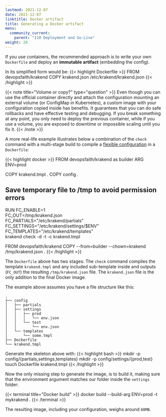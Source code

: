 ```yaml
---
lastmod: 2021-12-07
date: 2021-12-07
linktitle: Docker artifact
title: Generating a Docker artifact
menu:
  community_current:
    parent: "110 Deployment and Go-Live"
weight: 20
---
```


If you use containers, the recommended approach is to write your own `Dockerfile` and deploy an **immutable artifact** (embedding the config).

In its simplified form would be:
{{< highlight Dockerfile >}}
FROM devopsfaith/krakend
COPY krakend.json /etc/krakend/krakend.json
{{< /highlight >}}

{{< note title="Volume or copy?" type="question" >}}
Even though you can use the official container directly and attach the configuration mounting an external volume (or ConfigMap in Kubernetes), a custom image with your configuration copied inside has benefits. It guarantees that you can do safe rollbacks and have effective testing and debugging. If you break something at any point, you only need to deploy the previous container, while if you use a volume, you are exposed to downtime or impossible scaling until you fix it.
{{< /note >}}

A more real-life example illustrates below a combination of the `check` command with a multi-stage build to compile a [flexible configuration](/docs/configuration/flexible-config/) in a `Dockerfile`:

{{< highlight docker >}}
FROM devopsfaith/krakend as builder
ARG ENV=prod

COPY krakend.tmpl .
COPY config .

## Save temporary file to /tmp to avoid permission errors
RUN FC_ENABLE=1 \
    FC_OUT=/tmp/krakend.json \
    FC_PARTIALS="/etc/krakend/partials" \
    FC_SETTINGS="/etc/krakend/settings/$ENV" \
    FC_TEMPLATES="/etc/krakend/templates" \
    krakend check -d -t -c krakend.tmpl

FROM devopsfaith/krakend
COPY --from=builder --chown=krakend /tmp/krakend.json .
{{< /highlight >}}

The `Dockerfile` above has two stages:
 The `check` command compiles the template `krakend.tmpl` and any included sub-template inside and outputs (`FC_OUT`) the resulting `/tmp/krakend.json` file.
The `krakend.json` file is the only addition to the final Docker image.

The example above assumes you have a file structure like this:

    .
    ├── config
    │   ├── partials
    │   ├── settings
    │   │   ├── prod
    │   │   │   └── env.json
    │   │   └── test
    │   │       └── env.json
    │   └── templates
    │       └── some.tmpl
    ├── Dockerfile
    └── krakend.tmpl

Generate the skeleton above with:
{{< highlight bash >}}
mkdir -p config/{partials,settings,templates}
mkdir -p config/settings/{prod,test}
touch Dockerfile krakend.tmpl
{{< /highlight >}}

Now the only missing step to generate the image, is to build it, making sure that the environment argument matches our folder inside the `settings` folder:

{{< terminal title="Docker build" >}}
docker build --build-arg ENV=prod -t mykrakend .
{{< /terminal >}}

The resulting image, including your configuration, weighs around `80MB`.